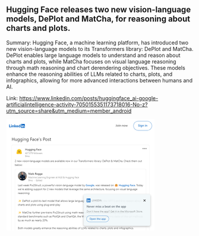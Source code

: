 ## Hugging Face releases two new vision-language models, DePlot and MatCha, for reasoning about charts and plots.
Summary: Hugging Face, a machine learning platform, has introduced two new vision-language models to its Transformers library: DePlot and MatCha. DePlot enables large language models to understand and reason about charts and plots, while MatCha focuses on visual language reasoning through math reasoning and chart derendering objectives. These models enhance the reasoning abilities of LLMs related to charts, plots, and infographics, allowing for more advanced interactions between humans and AI.

Link: https://www.linkedin.com/posts/huggingface_ai-google-artificialintelligence-activity-7050155351173718016-No-z?utm_source=share&utm_medium=member_android

<img src="/img/5df0dbcb-9ef7-4778-bfc7-4dc55f6f39a5.png" width="400" />
<br/><br/>
